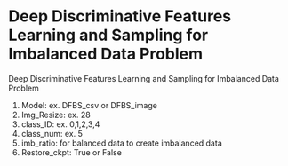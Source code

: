 # Deep Discriminative Features Learning and Sampling for Imbalanced Data Problem
Deep Discriminative Features Learning and Sampling for Imbalanced Data Problem


1. Model: ex. DFBS_csv or DFBS_image 
2. Img_Resize: ex. 28
3. class_ID: ex. 0,1,2,3,4
4. class_num: ex. 5
5. imb_ratio: for balanced data to create imbalanced data 
6. Restore_ckpt: True or False
